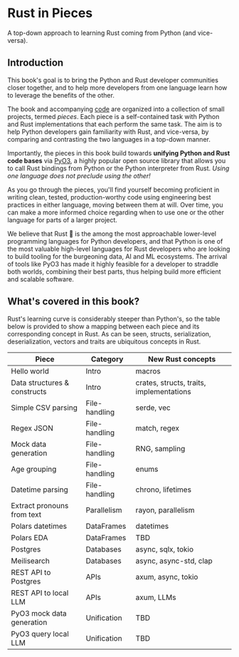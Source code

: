 # Rust in Pieces

A top-down approach to learning Rust coming from Python (and vice-versa).

## Introduction

This book's goal is to bring the Python and Rust developer communities closer together, and to help more developers from one language learn how to leverage the benefits of the other.

The book and accompanying [code](https://github.com/thedataquarry/rustinpieces) are organized into a collection of small projects, termed _pieces_. Each piece is a self-contained task with Python and Rust implementations that each perform the same task. The aim is to help Python developers gain familiarity with Rust, and vice-versa, by comparing and contrasting the two languages in a top-down manner.

Importantly, the pieces in this book build towards **unifying Python and Rust code bases** via [PyO3](https://github.com/PyO3/pyo3), a highly popular open source library that allows you to call Rust bindings from Python or the Python interpreter from Rust. _Using one language does not preclude using the other!_

As you go through the pieces, you'll find yourself becoming proficient in writing clean, tested, production-worthy code using engineering best practices in either language, moving between them at will. Over time, you can make a more informed choice regarding when to use one or the other language for parts of a larger project.

We believe that Rust 🦀 is the among the most approachable lower-level programming languages for Python developers, and that Python is one of the most valuable high-level languages for Rust developers who are looking to build tooling for the burgeoning data, AI and ML ecosystems. The arrival of tools like PyO3 has made it highly feasible for a developer to straddle both worlds, combining their best parts, thus helping build more efficient and scalable software.

## What's covered in this book?

Rust's learning curve is considerably steeper than Python's, so the table below is provided to show a mapping between each piece and its corresponding concept in Rust. As can be seen, structs, serialization, deserialization, vectors and traits are ubiquitous concepts in Rust.

| Piece                        | Category      | New Rust concepts                        |
| ---------------------------- | ------------- | ---------------------------------------- |
| Hello world                  | Intro         | macros                                   |
| Data structures & constructs | Intro         | crates, structs, traits, implementations |
| Simple CSV parsing           | File-handling | serde, vec                               |
| Regex JSON                   | File-handling | match, regex                             |
| Mock data generation         | File-handling | RNG, sampling                            |
| Age grouping                 | File-handling | enums                                    |
| Datetime parsing             | File-handling | chrono, lifetimes                        |
| Extract pronouns from text   | Parallelism   | rayon, parallelism                       |
| Polars datetimes             | DataFrames    | datetimes                                |
| Polars EDA                   | DataFrames    | TBD                                      |
| Postgres                     | Databases     | async, sqlx, tokio                       |
| Meilisearch                  | Databases     | async, async-std, clap                   |
| REST API to Postgres         | APIs          | axum, async, tokio                       |
| REST API to local LLM        | APIs          | axum, LLMs                               |
| PyO3 mock data generation    | Unification   | TBD                                      |
| PyO3 query local LLM         | Unification   | TBD                                      |
